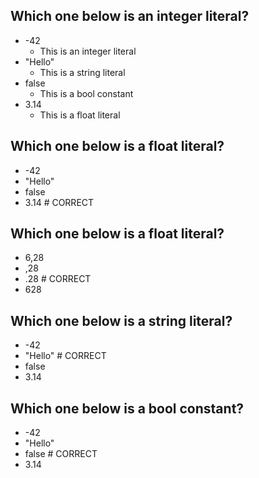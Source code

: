 ## Which one below is an integer literal?
* -42 
    * This is an integer literal
* "Hello"
    * This is a string literal
* false
    * This is a bool constant
* 3.14
    * This is a float literal

## Which one below is a float literal?
* -42
* "Hello"
* false
* 3.14  # CORRECT

## Which one below is a float literal?
* 6,28
* ,28
* .28  # CORRECT
* 628

## Which one below is a string literal?
* -42
* "Hello"  # CORRECT
* false
* 3.14

## Which one below is a bool constant?
* -42
* "Hello"
* false  # CORRECT
* 3.14
